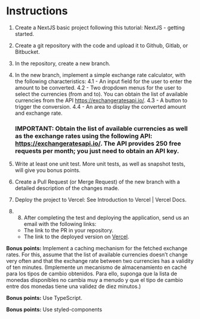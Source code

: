# Instructions

1. Create a NextJS basic project following this tutorial: NextJS - getting started.
2. Create a git repository with the code and upload it to Github, Gitlab, or Bitbucket. 
3. In the repository, create a new branch.
4. In the new branch, implement a simple exchange rate calculator, with the following characteristics:
   4.1 - An input field for the user to enter the amount to be converted.
   4.2 - Two dropdown menus for the user to select the currencies (from and to). You can obtain the list of available currencies from the API https://exchangeratesapi.io/.
   4.3 - A button to trigger the conversion.
   4.4 - An area to display the converted amount and exchange rate.
   ### IMPORTANT: Obtain the list of available currencies as well as the exchange rates using the following API: https://exchangeratesapi.io/. The API provides 250 free requests per month; you just need to obtain an API key.

5. Write at least one unit test. More unit tests, as well as snapshot tests, will give you bonus points.
6. Create a Pull Request (or Merge Request) of the new branch with a detailed description of the changes made.
7. Deploy the project to Vercel: See Introduction to Vercel | Vercel Docs.
8. 8. After completing the test and deploying the application, send us an email with the following links:
    - The link to the PR in your repository.
    - The link to the deployed version on [Vercel](https://vercel.com/).

**Bonus points:** Implement a caching mechanism for the fetched exchange rates. For this, assume that the list of available currencies doesn’t change very often and that the exchange rate between two currencies has a validity of ten minutes.
(Implemente un mecanismo de almacenamiento en caché para los tipos de cambio obtenidos. Para ello, suponga que la lista de monedas disponibles no cambia muy a menudo y que el tipo de cambio entre dos monedas tiene una validez de diez minutos.)

**Bonus points:** Use TypeScript.

**Bonus points:** Use styled-components